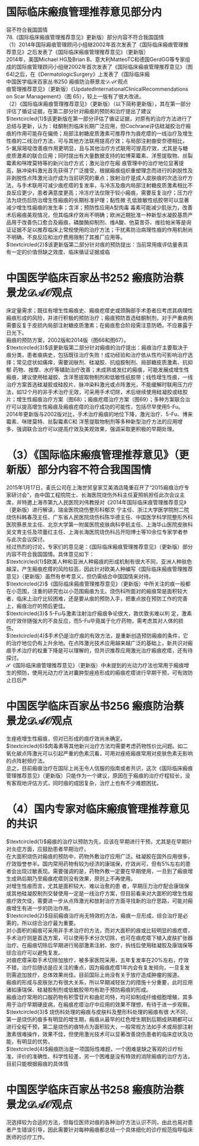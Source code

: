 # 国际临床瘢痕管理推荐意见部分内  
容不符合我国国情  
78.《国际临床瘢痕管理推荐意见》更新版）部分内容不符合我国国情  
（1）2014年国际瘢痕管理顾问小组继2002年首次发表了《国际临床瘢痕管理推荐意见》之后发表了《国际临床瘢痕管理推荐意见》（更新版）  
2014年，美国Michael HG及Brian B、意大利MatteoTC和德国GerdGG等专家组成的国际痕管理顾问小组继2002年首次发表了《国际临床瘢痕管理推荐意见》（图64)之后，在《DermatologicSurgery》上发表了《国际临床瘢  
中国医学临床百家丛书250 瘢痕防治蔡景龙$\mathcal{D A O}$观点  
痕管理推荐意见》（更新版）《UpdatedInternationalClinicalRecommendations on Scar Management》（图 65），较上一版有了很大改进。  
（2）《国际临床瘢痕管理推荐意见》（更新版）（以下简称更新版），其在第一部分评估了循证证据，在第二部分针对瘢痕的预防和治疗提出了建议  
$\textcircled{1}$该更新版在第一部分评估了循证证据，对原有的治疗方法进行了总结与更新，认为：硅酮制剂临床长期广泛应用，但Cochrane评估硅凝胶治疗瘢痕的作用可能存在偏倚；局部注射糖皮质激素可推荐作为痕疙瘩的一线治疗及增生性痕的二线治疗方法，可与其他方法联用提高疗效；与局部注射曲安奈德相比，5-氟尿嘧啶改善痕作用更明显，且与其他治疗方式联用可提高疗效，尤其是与糖皮质激素的联合应用；同时提出有大量数据支持的如博莱霉素、洋葱提取物、丝裂霉素和咪喹莫特等的新兴治疗方式；激光治疗在瘢 痕管理中的治疗地位显著提高，脉冲染料激光首先获得了广泛接受，根据瘢痕组织重塑理念而进行的剥脱性及非剥脱性点阵激光治疗成为当前研究的重点；放射治疗是成人皮肤痕的次选治疗方法，与手术联用可减少痕疙瘩的复发率，与冷冻及痕内局部注射糖皮质激素相比不良反应更少，患者满意度更高；冷冻疗法仅限于较小瘢痕，需要反复治疗；压力疗法为烧伤后防治增生性瘢痕的长期标准护理；黏性微 孔低致敏性纸胶带可以显著减少增生性瘢痕的发生率；含洋；预防性应用A型肉毒 毒素可能减少肌张力，改善术后瘢痕美观情况，但其临床疗效尚不明确；欧洲近期批准一种新型水凝胶基质产品用于改善伤口愈合及瘢痕，磷酸酶抑制剂、维A酸、他莫昔芬、维拉帕米等是询证证据不足以推荐临床上常规使用的治疗方法；干扰素防治病理性痕的作用机制尚不明确，不良反应和治疗费用限制了其推厂应用等。  
$\textcircled{2}$该更新版第二部分针对痕的预防提出：当前常用痕评估量表具有一定的价值但缺之效度、临床循证证据或临  
# 中国医学临床百家丛书252 瘢痕防治蔡景龙$\mathcal{D A O}$观点  
床定量需求；既往有增生性瘢痕史、瘢痕疙瘩史或颈胸部手术患者应考虑其病理性瘢痕形成的风险，并进行积极的预防治疗；瘢痕预防首选硅酮制剂，对于严重病例需要反复于皮损内局部注射糖皮质激素；在瘢痕愈合阶段需注意防晒，不应暴露于日光下。  
瘢痕的预防方案，2002版和2014版（图66和图67）。  
$\textcircled{3}$该更新版第二部分针对瘢痕的治疗提出：瘢痕治疗主要取决于痕分类，患者痕病史，包括既往治疗失败！成功经验和治疗依从性均可影响治疗选择；常见症状如痛痒，需要润肤剂、硅凝胶、抗组胺制剂、局部糖皮质激素、抗抑郁 药物、按摩、水疗等辅助治疗改善；未成熟或发红的瘢痕，可能发展成增生性瘢痕，建议使用硅凝胶、含洋葱提取物制剂和低敏性纸胶带；线性增生性痕，一线治疗方案首选硅凝胶或硅胶片、脉冲染料激光或点阵激光，不能缓解时联用压力疗法，如12个月的非手术治疗无效，可采用手术切除，术后继续使用硅凝胶或硅胶片；增生性瘢痕治疗方案（图68）；瘢痕疙瘩治疗方案（图69）；多种方案联合治疗可以提高增生性瘢痕及瘢痕疙瘩的治疗成功的可能性，包括尽早使用5-Fu。  
2014年更新版与2002版对比，手术治疗瘢痕的地位下降，激光治疗、5-Fu、博来霉素、咪喹莫特、丝裂霉素C和 洋葱提取物制剂等多种新型治疗方法的应用增多，强调联合治疗可以提高疗效及美观效果，强调采取更积极的早期处理。  
# （3）《国际临床瘢痕管理推荐意见》（更新版）部分内容不符合我国国情  
2015年1月17日，麦氏公司在上海世贸皇家艾美酒店隆重召开了“2015瘢痕治疗专家研讨会”，由中国工程院院士、长海医院烧伤外科主任夏照帆担任此次会议主席，并特邀上海市第九人民医院刘伟教授对《2014年国际临床痕管理推荐意见》（更新版）进行解读，瑞金医院烧伤整形科郁京 宁主任、浙江大学医学院附二院烧伤科韩春茂主任、广东省人民医院烧伤科陈华德主任、中国医学科学院整形外科医院蔡景龙主任、北京大学第一附属医院皮肤病科李航主任、上海华山医院皮肤科吴文育主任及项蕾红主任、上海长海医院烧伤科吕开阳博士等10余位专家学者参与此次会议探讨。  
经过热烈的讨论，专家们的意见是：《国际临床瘢痕管理推荐意见》（更新版）部分内容不符合我国国情。具体意见如下：  
$\textcircled{1}$欧美人种和亚洲人种瘢痕的形成机制有很大不同，亚洲人种肤色越深，产生瘢痕疙瘩的风险较高，因此针对欧美人种编写《国际临床瘢痕管理推荐意见》（更新版）虽然有参考意义，但仍需结合中国国情来对待。  
$\textcircled{2}$《国际临床瘢痕管理推荐意见》（更新版）中所关注的痕一般都在小范围，注重的研究也以小范围瘢痕为主。烧伤科所面对的瘢痕常是面积较大者，临床上治疗比较困难，还是要从痕的预防入手，把重点放在预防工作的完善上，瘢痕治疗的预后更佳。  
$\textcircled{3}$ 5-Fu与激素注射治疗瘢痕争论很大，敦优敦劣难以判 定，激素的疗效伴随强大的不良反应，而5-Fu毕竟属于化疗药物，需考虑其对人体的损伤。  
$\textcircled{4}$手术仍是治疗痕的有效方法，是重新创造预防瘢痕的条件，它的治疗地位仍有上升余地。在点阵激光技术应用越来越广泛的基础上，新共识对瘢痕手术治疗的权重下降是可以理解的，但共识推荐应用激光治疗瘢痕疙瘩，还有待探讨。  
$\mathcal{S}$《国际临床痕管理推荐意见》（更新版）中未提到的光动力疗法也常用于瘢痕增生的预防，使用光动力疗法对囊肿型痤疮形成的瘢痕疙瘩进行早期干预，可有效防止日后产  
# 中国医学临床百家丛书256 瘢痕防治蔡景龙$\mathcal{D A O}$观点  
生痤疮增生性瘢痕，但对已形成的痕疗效尚未确定。  
$\textcircled{6}$肉毒素等其他新兴治疗方法均需要考虑药物性价比问题。如二氧化碳点阵激光可以引起严重的色素沉看，可用对痤疮瘢痕常用对皮肤色素无影响的点阵射频疗法。  
总之，目前瘢痕治疗在国际上尚无令人信服的指南或者共识，这次《国际临床瘢痕管理推荐意见》（更新版）只能作为一个建议，原因在于瘢痕的治疗疗程较长，没有客观地评估方式，同时痕的成因复杂，治疗上也有不少难题困扰。  
# （4）国内专家对临床瘢痕管理推荐意见的共识  
$\textcircled{1}$瘢痕的治疗以预防为先，应该在早期进行干预，尤其是在早期针对炎症方面，应鼓励患者早期治疗。  
在大面积烧伤对瘢痕的预防中，药物外敷治疗应用广泛。硅凝胶在国外应用很多，疗效毁誉参半。国内常用药物有较为经济的康瑞保，疗效尚可，但有$5\%$左右的患者会出现过敏表现。需要强调的是，药物外敷一定要在早期使用，一旦到了瘢痕增生成熟后期乃至瘢痕疙瘩则没有效果，原则上不再使用。  
对增生性痕而言，尤其是面积较大、难以治愈的患 者，早期压力治疗配合康瑞保或其他硅凝胶制剂交替使用一定是一线治疗方案，但目前看来对大面积的增生性瘢痕疗效欠佳，需要进一步从点阵激光和放射治疗方面寻找新的治疗思路，可能对瘢痕增生有进一步的防治作用。  
$\textcircled{2}$目前瘢痕治疗尚无特效的方法，瘢痕一旦形成，综合治疗是必需的，所以综合治疗最为重要。  
对小面积的瘢痕可采用非手术治疗的方法，而对大面积的痕或比较明显的痕疙瘩，手术治疗则是首选方案，可以使用手术分次切除，也可在痕疙瘩下植入皮肤扩张器治疗。在瘢痕切除后早期进行局部激素注射、放疗，拆线后使用硅凝胶及康瑞保等综合治疗可以避免复发。  
对痕疙瘩采取手术切除加放疗，被多家医院采用，五年复发率在$20\%$左右，疗效不错，治疗后随访是应关注的重点，因为瘢痕疙瘩1年内会有复发倾向，一旦复发则需追加放疗，总体效果尚佳。目前国际上尚没有关于放疗造成肿瘤的报道。  
瘢痕的形成与皮肤张力有很大关系，所以早期减轻张力的措施十分重要，此时应用诸如康瑞保、硅凝胶制剂或低敏胶带均有助于预防瘢痕的形成。  
瘢痕治疗常用的口服药物有积雪苷片和曲尼司特，均可抑制成纤维细胞增殖，其多用于治疗早期硬皮病，在瘢痕疙瘩治疗中应用的效果不理想，有待于进一步观察。  
$\textcircled{3}$ 烧伤科处理的瘢痕与皮肤科及整形科处理的瘢痕有很 大不同，第一是烧伤的痕多有明显的增生期，瘢痕从最早的红色增生期到后期成熟期都可以进行全程干预，第二是烧伤的痕特点为面积较大，一般常规方法如手术或局部注射激素很难操作，效果不佳，但使用激光技术可以显著改善烧伤患者的临床症状及功能，有明显的优势。  
$\textcircled{4}$瘢痕防治是一项国际性难题，一个困难是缺之客观的诊疗标准，评价的准确性、科学性较差，另一个困难是没有特效的消除瘢痕的治疗方法，目前只能根据瘢痕的具体情  
# 中国医学临床百家丛书258 瘢痕防治蔡景龙$\mathcal{D A O}$观点  
况选择较为合适的方法，但每位医师对痕的各种治疗方法认识不同，由此也易对患者产生错误引导，因此需要针对每种瘢痕都总结一个具体细化的诊疗规范指导临床医师的诊疗工作。  